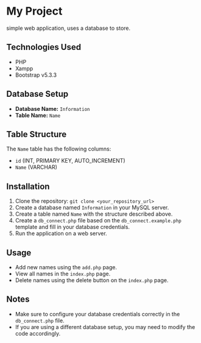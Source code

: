 # My Project

simple web application, uses a database to store.

## Technologies Used

* PHP
* Xampp
* Bootstrap v5.3.3

## Database Setup

* **Database Name:** `Information`
* **Table Name:** `Name`

## Table Structure

The `Name` table has the following columns:

* `id` (INT, PRIMARY KEY, AUTO_INCREMENT)
* `Name` (VARCHAR)

## Installation

1.  Clone the repository: `git clone <your_repository_url>`
2.  Create a database named `Information` in your MySQL server.
3.  Create a table named `Name` with the structure described above.
4.  Create a `db_connect.php` file based on the `db_connect.example.php` template and fill in your database credentials.
5.  Run the application on a web server.

## Usage

* Add new names using the `add.php` page.
* View all names in the `index.php` page.
* Delete names using the delete button on the `index.php` page.

## Notes

* Make sure to configure your database credentials correctly in the `db_connect.php` file.
* If you are using a different database setup, you may need to modify the code accordingly.
